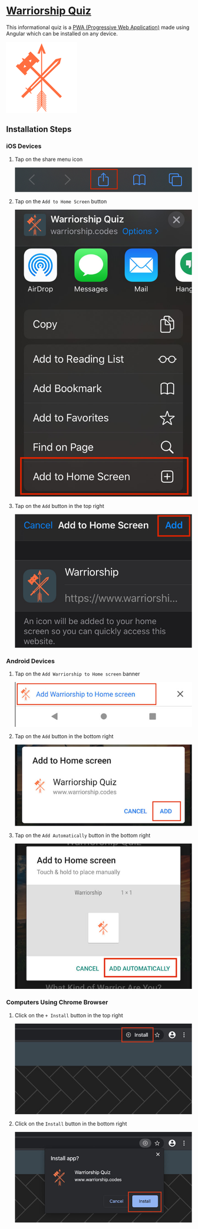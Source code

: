 # [Warriorship Quiz](https://www.warriorship.codes/)

This informational quiz is a [PWA (Progressive Web Application)](https://web.dev/what-are-pwas/) made using Angular which can be installed on any device.

![Warrior Logo](src/assets/icons/icon-192x192.png)

## Installation Steps

### iOS Devices

1. Tap on the share menu icon 

   ![Step 1 Image](docs/images/ios_step1.jpg)

2. Tap on the `Add to Home Screen` button
 
   ![Step 2 Image](docs/images/ios_step2.jpg)

3. Tap on the `Add` button in the top right 

   ![Step 3 Image](docs/images/ios_step3.jpg)

### Android Devices

1. Tap on the `Add Warriorship to Home screen` banner 

   ![Step 1 Image](docs/images/android_step1.jpg)

2. Tap on the `Add` button in the bottom right 

   ![Step 2 Image](docs/images/android_step2.jpg)

3. Tap on the `Add Automatically` button in the bottom right 

   ![Step 3 Image](docs/images/android_step3.jpg)

### Computers Using Chrome Browser

1. Click on the `+ Install` button in the top right 

   ![Step 1 Image](docs/images/chrome_step1.jpg)

2. Click on the `Install` button in the bottom right 

   ![Step 2 Image](docs/images/chrome_step2.jpg)

